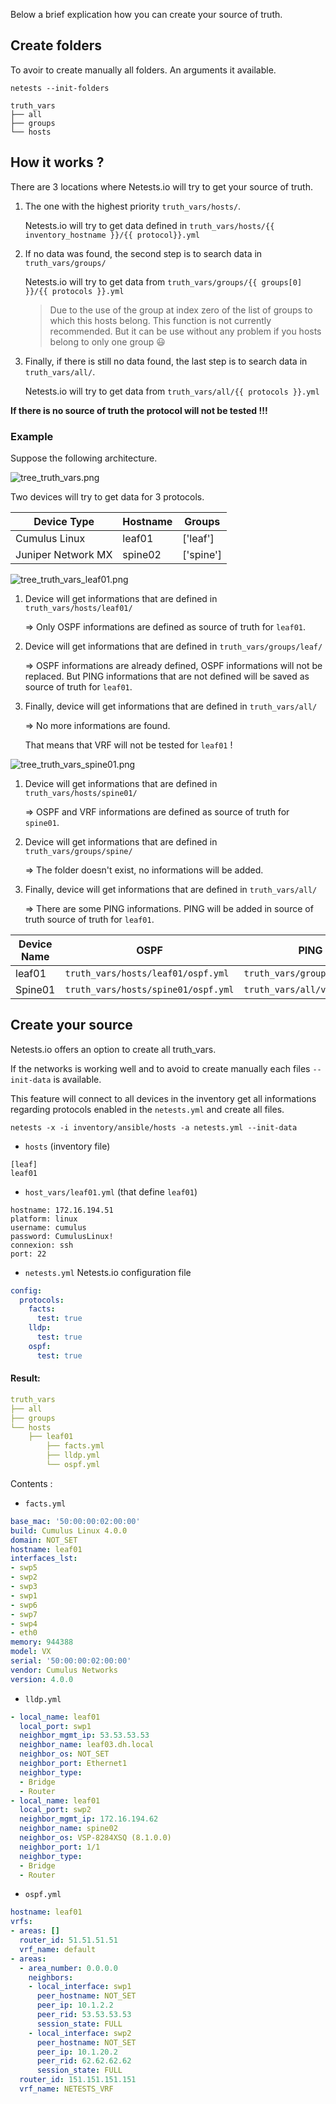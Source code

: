 Below a brief explication how you can create your source of truth.

## Create folders

To avoir to create manually all folders. An arguments it available.

```shell
netests --init-folders
```

```shell
truth_vars
├── all
├── groups
└── hosts
```



## How it works ?

There are 3 locations where Netests.io will try to get your source of truth.

1. The one with the highest priority `truth_vars/hosts/`.

   Netests.io will try to get data defined in `truth_vars/hosts/{{ inventory_hostname }}/{{ protocol}}.yml`

2. If no data was found, the second step is to search data in `truth_vars/groups/`

   Netests.io will try to get data from `truth_vars/groups/{{ groups[0] }}/{{ protocols }}.yml `

   > Due to the use of the group at index zero of the list of groups to which this hosts belong. This function is not currently recommended. But it can be use without any problem if you hosts belong to only one group :smiley:

3. Finally, if there is still no data found, the last step is to search data in `truth_vars/all/`.

   Netests.io will try to get data from `truth_vars/all/{{ protocols }}.yml `



**If there is no source of truth the protocol will not be tested !!!**



### Example

Suppose the following architecture.

![tree_truth_vars.png](./images/tree_truth_vars.png)

Two devices will try to get data for 3 protocols.

| Device Type        | Hostname | Groups    |
| ------------------ | -------- | --------- |
| Cumulus Linux      | leaf01   | ['leaf']  |
| Juniper Network MX | spine02  | ['spine'] |

![tree_truth_vars_leaf01.png](./images/tree_truth_vars_leaf01.png)

1. Device will get informations that are defined in `truth_vars/hosts/leaf01/`

   => Only OSPF informations are defined as source of truth for `leaf01`.

2. Device will get informations that are defined in `truth_vars/groups/leaf/`

   => OSPF informations are already defined, OSPF informations will not be replaced. But PING informations that are not defined will  be saved as source of truth for `leaf01`.

3. Finally, device will get informations that are defined in `truth_vars/all/`

   => No more informations are found.

   That means that VRF will not be tested for `leaf01` !



![tree_truth_vars_spine01.png](./images/tree_truth_vars_spine01.png)

1. Device will get informations that are defined in `truth_vars/hosts/spine01/`

   => OSPF and VRF informations are defined as source of truth for `spine01`.

2. Device will get informations that are defined in `truth_vars/groups/spine/`

   => The folder doesn't exist, no informations will be added.

3. Finally, device will get informations that are defined in `truth_vars/all/`

   => There are some PING informations. PING will be added in source of truth source of truth for `leaf01`.



| Device Name | OSPF                                | PING                         | VRF                                |
| ----------- | ----------------------------------- | ---------------------------- | ---------------------------------- |
| leaf01      | `truth_vars/hosts/leaf01/ospf.yml`  | `truth_vars/groups/ping.yml` | Not found                          |
| Spine01     | `truth_vars/hosts/spine01/ospf.yml` | `truth_vars/all/vrf.yml`     | `truth_vars/hosts/spine01/vrf.yml` |



## Create your source 

Netests.io offers an option to create all truth_vars.

If the networks is working well and to avoid to create manually each files `--init-data` is available.

This feature will connect to all devices in the inventory get all informations regarding protocols enabled in the `netests.yml` and create all files.

```shell
netests -x -i inventory/ansible/hosts -a netests.yml --init-data
```

* `hosts` (inventory file)

```shell
[leaf]
leaf01
```

* `host_vars/leaf01.yml` (that define `leaf01`)

```shell
hostname: 172.16.194.51
platform: linux
username: cumulus
password: CumulusLinux!
connexion: ssh
port: 22
```

* `netests.yml` Netests.io configuration file

```yaml
config:
  protocols:
    facts:
      test: true
    lldp:
      test: true
    ospf:
      test: true
```



#### Result:

```yaml
truth_vars
├── all
├── groups
└── hosts
    ├── leaf01
        ├── facts.yml
        ├── lldp.yml
        └── ospf.yml
```

Contents :

* `facts.yml`

```yaml
base_mac: '50:00:00:02:00:00'
build: Cumulus Linux 4.0.0
domain: NOT_SET
hostname: leaf01
interfaces_lst:
- swp5
- swp2
- swp3
- swp1
- swp6
- swp7
- swp4
- eth0
memory: 944388
model: VX
serial: '50:00:00:02:00:00'
vendor: Cumulus Networks
version: 4.0.0

```

* `lldp.yml`

```yaml
- local_name: leaf01
  local_port: swp1
  neighbor_mgmt_ip: 53.53.53.53
  neighbor_name: leaf03.dh.local
  neighbor_os: NOT_SET
  neighbor_port: Ethernet1
  neighbor_type:
  - Bridge
  - Router
- local_name: leaf01
  local_port: swp2
  neighbor_mgmt_ip: 172.16.194.62
  neighbor_name: spine02
  neighbor_os: VSP-8284XSQ (8.1.0.0)
  neighbor_port: 1/1
  neighbor_type:
  - Bridge
  - Router

```

* `ospf.yml`

```yaml
hostname: leaf01
vrfs:
- areas: []
  router_id: 51.51.51.51
  vrf_name: default
- areas:
  - area_number: 0.0.0.0
    neighbors:
    - local_interface: swp1
      peer_hostname: NOT_SET
      peer_ip: 10.1.2.2
      peer_rid: 53.53.53.53
      session_state: FULL
    - local_interface: swp2
      peer_hostname: NOT_SET
      peer_ip: 10.1.20.2
      peer_rid: 62.62.62.62
      session_state: FULL
  router_id: 151.151.151.151
  vrf_name: NETESTS_VRF

```



